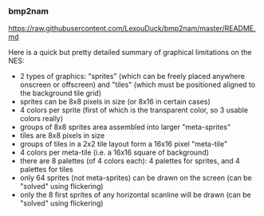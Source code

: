 
### bmp2nam

https://raw.githubusercontent.com/LexouDuck/bmp2nam/master/README.md

Here is a quick but pretty detailed summary of graphical limitations on the NES:
- 2 types of graphics: "sprites" (which can be freely placed anywhere onscreen or offscreen) and "tiles" (which must be positioned aligned to the background tile grid)
- sprites can be 8x8 pixels in size (or 8x16 in certain cases)
- 4 colors per sprite (first of which is the transparent color, so 3 usable colors really)
- groups of 8x8 sprites area assembled into larger "meta-sprites"
- tiles are 8x8 pixels in size
- groups of tiles in a 2x2 tile layout form a 16x16 pixel "meta-tile"
- 4 colors per meta-tile (i.e. a 16x16 square of background)
- there are 8 palettes (of 4 colors each): 4 palettes for sprites, and 4 palettes for tiles
- only 64 sprites (not meta-sprites) can be drawn on the screen (can be "solved" using flickering)
- only the 8 first sprites of any horizontal scanline will be drawn (can be "solved" using flickering)
